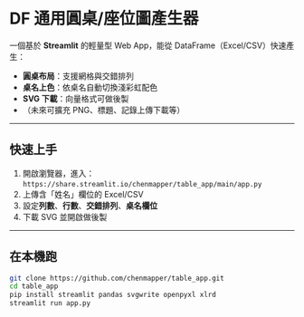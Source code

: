 # DF 通用圓桌/座位圖產生器

一個基於 **Streamlit** 的輕量型 Web App，能從 DataFrame（Excel/CSV）快速產生：

- **圓桌布局**：支援網格與交錯排列  
- **桌名上色**：依桌名自動切換淺彩虹配色  
- **SVG 下載**：向量格式可做後製  
- （未來可擴充 PNG、標題、記錄上傳下載等）

---

## 快速上手

1. 開啟瀏覽器，進入：  
   `https://share.streamlit.io/chenmapper/table_app/main/app.py`  
2. 上傳含「姓名」欄位的 Excel/CSV  
3. 設定**列數**、**行數**、**交錯排列**、**桌名欄位**  
4. 下載 SVG 並開啟做後製

---

## 在本機跑

```bash
git clone https://github.com/chenmapper/table_app.git
cd table_app
pip install streamlit pandas svgwrite openpyxl xlrd
streamlit run app.py
